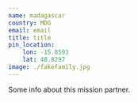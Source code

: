 ```yaml
---
name: madagascar
country: MDG
email: email
title: title
pin_location:
    lon: -15.8593
    lat: 48.8297
image: ./fakefamily.jpg
---
```

Some info about this mission partner.